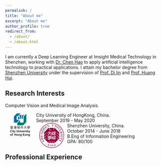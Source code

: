 ```yaml
---
permalink: /
title: "About me"
excerpt: "About me"
author_profile: true
redirect_from:
  - /about/
  - /about.html
---
```

I am currently a Deep Learning Engineer at Imsight Medical Technology in Shenzhen, working with [Dr. Chen Hao](http://appsrv.cse.cuhk.edu.hk/~hchen/) to apply artificial intelligence technology to practical applications.
I attain my bachelor degree from [Shenzhen University](https://www.szu.edu.cn/) under the supervision of [Prof. Di lin](http://vcc.szu.edu.cn/Di_Lin/) and [Prof. Huang Hui](http://vcc.szu.edu.cn/~huihuang).

<h2 id="Research-Interests">Research Interests</h2>
Computer Vision and Medical Image Analysis.
<!-- <h2 id="Education-Experience">Education Experience</h2>
<dl><dt><img align="left" width="90" height="90" hspace="10" src="../images/cityu.jpg"><dt>
<dt> Shenzhen University, China.</dt>
<dd><strong>October 2014 - June 2018</dd><dd><a>B.Eng in information engineering </a></dd> -->
<dl><dt><img align="left" width="80" height="80" hspace="10" src="../images/cityu.jpg"><dt>
<dt> City University of HongKong, China.</dt>
<dd>September 2019 - May 2020</dd>
<dd><Msc of Electronic Information Engineering</dd>


<dt><img align="left" width="80" height="80" hspace="10" src="../images/szu.png"><dt>
<dt> Shenzhen University, China.</dt>
<dd>October 2014 - June 2018</dd>
<dd>B.Eng of Information Engineering</dd>
<dd>GPA: 80/100</dd></dl>

<h2 id="professional-experience">Professional Experience</h2>
